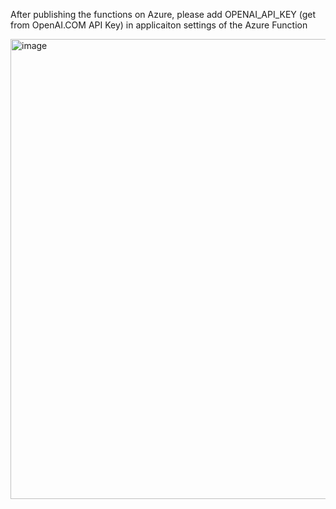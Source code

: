 After publishing the functions on Azure, please add OPENAI_API_KEY (get from OpenAI.COM API Key) in applicaiton settings of the Azure Function

<img width="736" alt="image" src="https://user-images.githubusercontent.com/8623897/221777143-1649f616-6517-4b5d-8d2c-4ce23d1e14d8.png">
